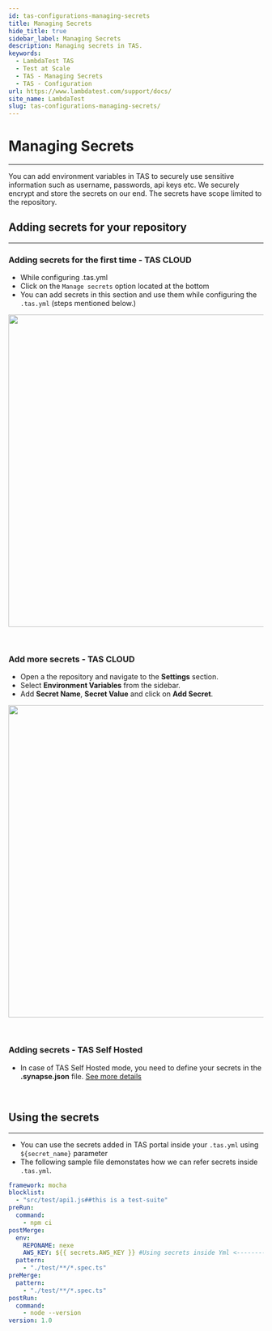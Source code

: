 ```yaml
---
id: tas-configurations-managing-secrets
title: Managing Secrets
hide_title: true
sidebar_label: Managing Secrets
description: Managing secrets in TAS.
keywords:
  - LambdaTest TAS
  - Test at Scale
  - TAS - Managing Secrets
  - TAS - Configuration
url: https://www.lambdatest.com/support/docs/
site_name: LambdaTest
slug: tas-configurations-managing-secrets/
---
```


# Managing Secrets
***
You can add environment variables in TAS to securely use sensitive information such as username, passwords, api keys etc. We securely encrypt and store the secrets on our end. The secrets have scope limited to the repository. 

## Adding secrets for your repository
***
### Adding secrets for the first time - TAS CLOUD
- While configuring .tas.yml
- Click on the `Manage secrets` option located at the bottom
- You can add secrets in this section and use them while configuring the `.tas.yml` (steps mentioned below.)

<p align="center">
  <img loading="lazy" src={require('../assets/images/tas/getting-started/yml-secrets.gif').default} alt="Import Repository" width="1340" height="617" className="doc_img"/>
</p>

<br/>

### Add more secrets - TAS CLOUD
- Open a the repository and navigate to the **Settings** section.
- Select **Environment Variables** from the sidebar.
- Add **Secret Name**, **Secret Value** and click on **Add Secret**. 

<p align="center">
<img loading="lazy" src={require('../assets/images/tas/getting-started/secret-management.gif').default} alt="Import Repository" width="1340" height="617" className="doc_img"/>
</p>

<br/>

### Adding secrets - TAS Self Hosted
- In case of TAS Self Hosted mode, you need to define your secrets in the  **.synapse.json** file. [See more details](/docs/tas-self-hosted-configuration#reposecrets)

<br/>

## Using the secrets
***
- You can use the secrets added in TAS portal inside your `.tas.yml` using `${secret_name}` parameter
- The following sample file demonstates how we can refer secrets inside `.tas.yml`.

```yml title=".tas.yml"
framework: mocha
blocklist:
  - "src/test/api1.js##this is a test-suite"
preRun:
  command:
    - npm ci
postMerge:
  env:
    REPONAME: nexe
    AWS_KEY: ${{ secrets.AWS_KEY }} #Using secrets inside Yml <--------
  pattern:
    - "./test/**/*.spec.ts"
preMerge:
  pattern:
    - "./test/**/*.spec.ts"
postRun:
  command:
    - node --version
version: 1.0
```
